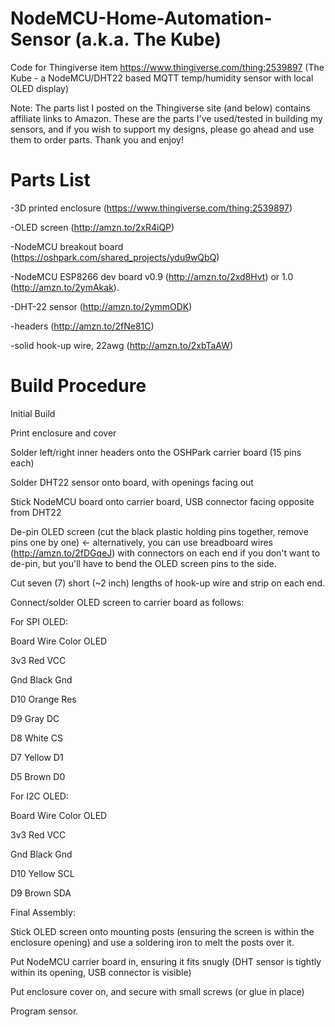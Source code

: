 # NodeMCU-Home-Automation-Sensor (a.k.a. The Kube)
Code for Thingiverse item https://www.thingiverse.com/thing:2539897 (The Kube - a NodeMCU/DHT22 based MQTT temp/humidity sensor with local OLED display)

Note: The parts list I posted on the Thingiverse site (and below) contains affiliate links to Amazon. These are the parts I've used/tested in building my sensors, and if you wish to support my designs, please go ahead and use them to order parts. Thank you and enjoy!

# Parts List
-3D printed enclosure (https://www.thingiverse.com/thing:2539897)

-OLED screen (http://amzn.to/2xR4iQP)

-NodeMCU breakout board (https://oshpark.com/shared_projects/ydu9wQbQ)

-NodeMCU ESP8266 dev board v0.9 (http://amzn.to/2xd8Hvt) or 1.0 (http://amzn.to/2ymAkak).

-DHT-22 sensor (http://amzn.to/2ymmODK)

-headers (http://amzn.to/2fNe81C)

-solid hook-up wire, 22awg (http://amzn.to/2xbTaAW)

# Build Procedure

Initial Build

Print enclosure and cover

Solder left/right inner headers onto the OSHPark carrier board (15 pins each)

Solder DHT22 sensor onto board, with openings facing out

Stick NodeMCU board onto carrier board, USB connector facing opposite from DHT22

De-pin OLED screen (cut the black plastic holding pins together, remove pins one by one) <- alternatively, you can use breadboard wires (http://amzn.to/2fDGqeJ) with connectors on each end if you don't want to de-pin, but you'll have to bend the OLED screen pins to the side.

Cut seven (7) short (~2 inch) lengths of hook-up wire and strip on each end.

Connect/solder OLED screen to carrier board as follows:

For SPI OLED:

Board Wire Color OLED

3v3 Red VCC

Gnd Black Gnd

D10 Orange Res

D9 Gray DC

D8 White CS

D7 Yellow D1

D5 Brown D0


For I2C OLED:

Board Wire Color OLED

3v3 Red VCC

Gnd Black Gnd

D10 Yellow SCL

D9 Brown SDA


Final Assembly:

Stick OLED screen onto mounting posts (ensuring the screen is within the enclosure opening) and use a soldering iron to melt the posts over it.

Put NodeMCU carrier board in, ensuring it fits snugly (DHT sensor is tightly within its opening, USB connector is visible)

Put enclosure cover on, and secure with small screws (or glue in place)

Program sensor.

